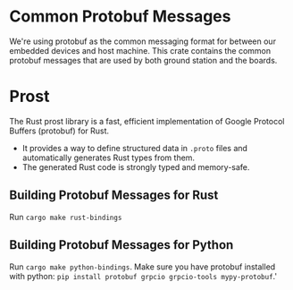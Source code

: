 # Common Protobuf Messages

We're using protobuf as the common messaging format for between our embedded devices and host machine. This crate contains the common protobuf messages that are used by both ground station and the boards.

# Prost
The Rust prost library is a fast, efficient implementation of Google Protocol Buffers (protobuf) for Rust.
- It provides a way to define structured data in `.proto` files and automatically generates Rust types from them.
- The generated Rust code is strongly typed and memory-safe.

## Building Protobuf Messages for Rust
Run `cargo make rust-bindings`

## Building Protobuf Messages for Python
Run `cargo make python-bindings`. Make sure you have protobuf installed with python: `pip install protobuf grpcio grpcio-tools mypy-protobuf`.'